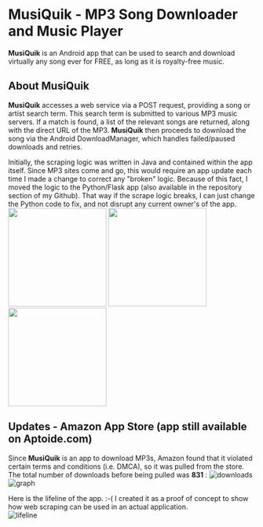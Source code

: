 # MusiQuik - MP3 Song Downloader and Music Player #

**MusiQuik** is an Android app that can be used to search and download virtually any song ever for FREE, as long as it is royalty-free music.


## About MusiQuik ##
**MusiQuik** accesses a web service via a POST request, providing a song or artist search term. This search term is submitted to various MP3 music servers. If a match is found, a list of the relevant songs are returned, along with the direct URL of the MP3.
**MusiQuik** then proceeds to download the song via the Android DownloadManager, which handles failed/paused downloads and retries.

Initially, the scraping logic was written in Java and contained within the app itself. Since MP3 sites come and go, this would require an app update each time I made a change to correct any "broken" logic. Because of this fact, I moved the logic to the Python/Flask app (also available in the repository section of my Github). That way if the scrape logic breaks, I can just change the Python code to fix, and not disrupt any current owner's of the app. <br />
<img src="http://i.imgur.com/bVqjTXc.png" width="200" />
<img src="http://i.imgur.com/Mls33lV.png" width="200" />
<img src="http://i.imgur.com/YG6JrNf.png" width="200" />

## Updates - Amazon App Store (app still available on Aptoide.com)
Since **MusiQuik** is an app to download MP3s, Amazon found that it violated certain terms and conditions (i.e. DMCA), so it was pulled from the store. The total number of downloads before being pulled was **831** :
![downloads](http://i.imgur.com/oEDJt4V.png)
![graph](http://i.imgur.com/MU3ql5d.png)

Here is the lifeline of the app. :-( I created it as a proof of concept to show how web scraping can be used in an actual application.<br />
![lifeline](http://i.imgur.com/wKbQIRm.png)
